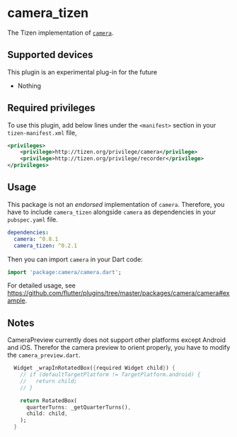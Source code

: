 # camera_tizen

The Tizen implementation of [`camera`](https://github.com/flutter/plugins/tree/master/packages/camera).

## Supported devices

This plugin is an experimental plug-in for the future

- Nothing

## Required privileges

To use this plugin, add below lines under the `<manifest>` section in your `tizen-manifest.xml` file,

```xml
<privileges>
    <privilege>http://tizen.org/privilege/camera</privilege>
    <privilege>http://tizen.org/privilege/recorder</privilege>
</privileges>
```

## Usage

This package is not an _endorsed_ implementation of `camera`. Therefore, you have to include `camera_tizen` alongside `camera` as dependencies in your `pubspec.yaml` file.

```yaml
dependencies:
  camera: ^0.8.1
  camera_tizen: ^0.2.1
```

Then you can import `camera` in your Dart code:

```dart
import 'package:camera/camera.dart';
```
For detailed usage, see https://github.com/flutter/plugins/tree/master/packages/camera/camera#example.

## Notes
CameraPreview currently does not support other platforms except Android and iOS. Therefor the camera preview to orient properly, you have to modify the `camera_preview.dart`.

```dart
  Widget _wrapInRotatedBox({required Widget child}) {
    // if (defaultTargetPlatform != TargetPlatform.android) {
    //   return child;
    // }

    return RotatedBox(
      quarterTurns: _getQuarterTurns(),
      child: child,
    );
  }
```
